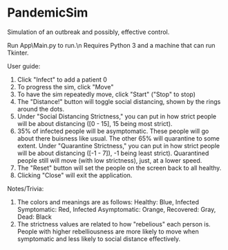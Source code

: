 # PandemicSim
Simulation of an outbreak and possibly, effective control.

Run App\Main.py to run.\n
Requires Python 3 and a machine that can run Tkinter.

User guide:
1. Click "Infect" to add a patient 0
2. To progress the sim, click "Move"
3. To have the sim repeatedly move, click "Start" ("Stop" to stop)
4. The "Distance!" button will toggle social distancing, shown by the rings around the dots.
5. Under "Social Distancing Strictness," you can put in how strict people will be about distancing ([0 - 15], 15 being most strict).
6. 35% of infected people will be asymptomatic. These people will go about there buisness like usual. The other 65% will quarantine to some extent. Under "Quarantine Strictness," you can put in how strict people will be about distancing ([-1 - 7]), -1 being least strict). Quarantined people still will move (with low strictness), just, at a lower speed.
7. The "Reset" button will set the people on the screen back to all healthy.
8. Clicking "Close" will exit the application.

Notes/Trivia:
1. The colors and meanings are as follows: Healthy: Blue, Infected Symptomatic: Red, Infected Asymptomatic: Orange, Recovered: Gray, Dead: Black
2. The strictness values are related to how "rebelious" each person is. People with higher rebelliousness are more likely to move when symptomatic and less likely to social distance effectively.
